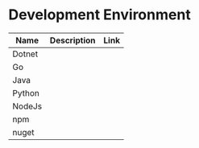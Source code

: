 # Development Environment

|Name|Description|Link|
|----|----|---|
|Dotnet|||
|Go|||
|Java|||
|Python|||
|NodeJs|||
|npm|||
|nuget|||

